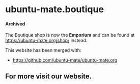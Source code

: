 # ubuntu-mate.boutique

#### Archived

The Boutique shop is now the **Emporium** and can be found
at https://ubuntu-mate.org/shop/ instead.

This website has been merged with:

* https://github.com/ubuntu-mate/ubuntu-mate.org

## For more visit our website.
